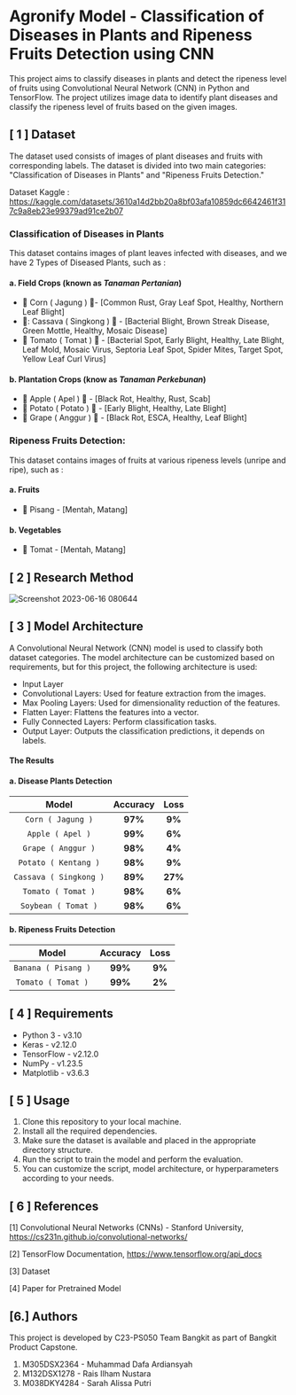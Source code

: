 # Agronify Model - Classification of Diseases in Plants and Ripeness Fruits Detection using CNN

This project aims to classify diseases in plants and detect the ripeness level of fruits using Convolutional Neural Network (CNN) in Python and TensorFlow. The project utilizes image data to identify plant diseases and classify the ripeness level of fruits based on the given images.

## [ 1 ] Dataset

The dataset used consists of images of plant diseases and fruits with corresponding labels. The dataset is divided into two main categories: "Classification of Diseases in Plants" and "Ripeness Fruits Detection."

Dataset Kaggle : https://kaggle.com/datasets/3610a14d2bb20a8bf03afa10859dc6642461f317c9a8eb23e99379ad91ce2b07

### **Classification of Diseases in Plants** 
This dataset contains images of plant leaves infected with diseases, and we have 2 Types of Diseased Plants, such as :

#### a. Field Crops (known as _Tanaman Pertanian_)
- :corn: Corn ( Jagung ) :leaves:- [Common Rust, Gray Leaf Spot, Healthy, Northern Leaf Blight]
- 🍁: Cassava ( Singkong ) :leaves: - [Bacterial Blight, Brown Streak Disease, Green Mottle, Healthy, Mosaic Disease]
- :tomato: Tomato ( Tomat ) :leaves: - [Bacterial Spot, Early Blight, Healthy, Late Blight, Leaf Mold, Mosaic Virus, Septoria Leaf Spot, Spider Mites, Target Spot, Yellow Leaf Curl Virus]

#### b. Plantation Crops (know as _Tanaman Perkebunan_)
- :apple: Apple ( Apel ) :leaves: - [Black Rot, Healthy, Rust, Scab]
- :sweet_potato: Potato ( Potato ) :leaves: - [Early Blight, Healthy, Late Blight]
- :grapes: Grape ( Anggur ) :leaves: - [Black Rot, ESCA, Healthy, Leaf Blight]

### **Ripeness Fruits Detection**: 
This dataset contains images of fruits at various ripeness levels (unripe and ripe), such as :
#### a. Fruits
- 🍌 Pisang - [Mentah, Matang]

#### b. Vegetables
- :tomato: Tomat - [Mentah, Matang]

## [ 2 ] Research Method
![Screenshot 2023-06-16 080644](https://github.com/Agronify/Agronify-model/assets/71364076/c8573311-a0b1-40cb-83d6-d872c30e32e7)


## [ 3 ] Model Architecture

A Convolutional Neural Network (CNN) model is used to classify both dataset categories. The model architecture can be customized based on requirements, but for this project, the following architecture is used:

- Input Layer
- Convolutional Layers: Used for feature extraction from the images.
- Max Pooling Layers: Used for dimensionality reduction of the features.
- Flatten Layer: Flattens the features into a vector.
- Fully Connected Layers: Perform classification tasks.
- Output Layer: Outputs the classification predictions, it depends on labels.

#### The Results
#### a. Disease Plants Detection   
| Model | Accuracy |  Loss |
| :---: | :---: | :---: |
| `Corn ( Jagung )` | **97%** | **9%** |
| `Apple ( Apel )` | **99%**  | **6%** |
| `Grape ( Anggur )` | **98%**  | **4%** |
| `Potato ( Kentang )` | **98%**  | **9%** |
| `Cassava ( Singkong )` | **89%**  | **27%** |
| `Tomato ( Tomat )` | **98%**  | **6%** |
| `Soybean ( Tomat )` | **98%**  | **6%** |

#### b. Ripeness Fruits Detection   
| Model | Accuracy |  Loss |
| :---: | :---: | :---: |
| `Banana ( Pisang )` | **99%**  | **9%** |
| `Tomato ( Tomat )` | **99%**  | **2%** |


  

## [ 4 ] Requirements

- Python 3 - v3.10
- Keras - v2.12.0
- TensorFlow - v2.12.0
- NumPy - v1.23.5
- Matplotlib - v3.6.3

## [ 5 ] Usage

1. Clone this repository to your local machine.
2. Install all the required dependencies.
3. Make sure the dataset is available and placed in the appropriate directory structure.
4. Run the script to train the model and perform the evaluation.
5. You can customize the script, model architecture, or hyperparameters according to your needs.

## [ 6 ] References

[1] Convolutional Neural Networks (CNNs) - Stanford University, https://cs231n.github.io/convolutional-networks/

[2] TensorFlow Documentation, https://www.tensorflow.org/api_docs

[3] Dataset

[4] Paper for Pretrained Model

## [6.] Authors

This project is developed by C23-PS050 Team Bangkit as part of Bangkit Product Capstone.
1. M305DSX2364 - Muhammad Dafa Ardiansyah 
2. M132DSX1278 - Rais Ilham Nustara  
3. M038DKY4284 - Sarah Alissa Putri

